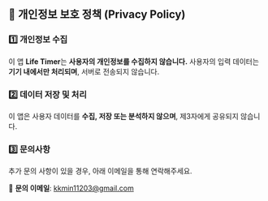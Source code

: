 ## 📌 개인정보 보호 정책 (Privacy Policy)

### 1️⃣ 개인정보 수집
이 앱 **Life Timer**는 **사용자의 개인정보를 수집하지 않습니다.**
사용자의 입력 데이터는 **기기 내에서만 처리되며**, 서버로 전송되지 않습니다.

### 2️⃣ 데이터 저장 및 처리
이 앱은 사용자 데이터를 **수집, 저장 또는 분석하지 않으며**, 제3자에게 공유되지 않습니다.

### 3️⃣ 문의사항
추가 문의 사항이 있을 경우, 아래 이메일을 통해 연락해주세요.

📩 **문의 이메일**: [kkmin11203@gmail.com](mailto:kkmin11203@gmail.com)


